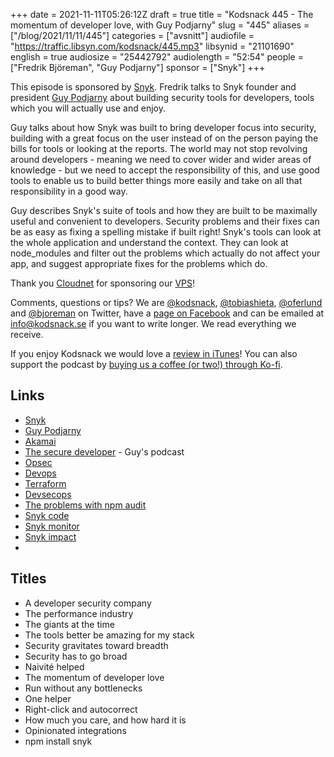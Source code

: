 +++
date = 2021-11-11T05:26:12Z
draft = true
title = "Kodsnack 445 - The momentum of developer love, with Guy Podjarny"
slug = "445"
aliases = ["/blog/2021/11/11/445"]
categories = ["avsnitt"]
audiofile = "https://traffic.libsyn.com/kodsnack/445.mp3"
libsynid = "21101690"
english = true
audiosize = "25442792"
audiolength = "52:54"
people = ["Fredrik Björeman", "Guy Podjarny"]
sponsor = ["Snyk"]
+++

This episode is sponsored by [Snyk](https://snyk.io/). Fredrik talks to Snyk founder and president [Guy Podjarny](https://twitter.com/guypod) about building security tools for developers, tools which you will actually use and enjoy.

Guy talks about how Snyk was built to bring developer focus into security, building with a great focus on the user instead of on the person paying the bills for tools or looking at the reports. The world may not stop revolving around developers - meaning we need to cover wider and wider areas of knowledge - but we need to accept the responsibility of this, and use good tools to enable us to build better things more easily and take on all that responsibility in a good way.

Guy describes Snyk's suite of tools and how they are built to be maximally useful and convenient to developers. Security problems and their fixes can be as easy as fixing a spelling mistake if built right! Snyk's tools can look at the whole application and understand the context. They can look at node_modules and filter out the problems which actually do not affect your app, and suggest appropriate fixes for the problems which do.

Thank you [Cloudnet](http://www.cloudnet.se) for sponsoring our [VPS](http://en.wikipedia.org/wiki/Virtual_private_server)!

Comments, questions or tips? We are [@kodsnack](https://www.twitter.com/kodsnack), [@tobiashieta](https://www.twitter.com/tobiashieta), [@oferlund](https://twitter.com/oferlund) and [@bjoreman](https://www.twitter.com/bjoreman) on Twitter, have a [page on Facebook](https://www.facebook.com/kodsnack) and can be emailed at [info@kodsnack.se](mailto:info@kodsnack.se) if you want to write longer. We read everything we receive.

If you enjoy Kodsnack we would love a [review in iTunes](http://itunes.apple.com/se/podcast/kodsnack/id561631498?l=en)! You can also support the podcast by <a href="https://ko-fi.com/kodsnack" rel="payment">buying us a coffee (or two!) through Ko-fi</a>.

## Links ##
* [Snyk](https://snyk.io/)
* [Guy Podjarny](https://twitter.com/guypod)
* [Akamai](https://en.wikipedia.org/wiki/Akamai_Technologies)
* [The secure developer](https://www.devseccon.com/the-secure-developer-podcast/) - Guy's podcast
* [Opsec](https://en.wikipedia.org/wiki/Operations_security)
* [Devops](https://en.wikipedia.org/wiki/DevOps)
* [Terraform](https://en.wikipedia.org/wiki/Terraform_%28software%29)
* [Devsecops](https://en.wikipedia.org/wiki/DevOps#DevSecOps,_Shifting_Security_Left)
* [The problems with npm audit](https://overreacted.io/npm-audit-broken-by-design/)
* [Snyk code](https://snyk.io/product/snyk-code/)
* [Snyk monitor](https://docs.snyk.io/introducing-snyk/introduction-to-snyk/glossary#monitor)
* [Snyk impact](https://snyk.io/about/snyk-impact/)
* 

## Titles ##
* A developer security company
* The performance industry
* The giants at the time
* The tools better be amazing for my stack
* Security gravitates toward breadth
* Security has to go broad
* Naivité helped
* The momentum of developer love
* Run without any bottlenecks
* One helper
* Right-click and autocorrect
* How much you care, and how hard it is
* Opinionated integrations
* npm install snyk